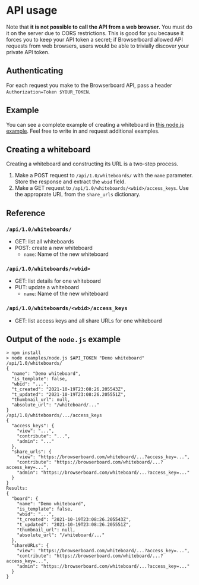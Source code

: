 # API usage

Note that **it is not possible to call the API from a web browser.** You must do it on the server due to CORS restrictions. This is good for you because it forces you to keep your API token a secret; if Browserboard allowed API requests from web browsers, users would be able to trivially discover your private API token.

## Authenticating

For each request you make to the Browserboard API, pass a header `Authorization=Token $YOUR_TOKEN`.

## Example

You can see a complete example of creating a whiteboard in [this node.js example](https://github.com/Browserboard/docs/tree/main/examples/node.js). Feel free to write in and request additional examples.

## Creating a whiteboard

Creating a whiteboard and constructing its URL is a two-step process.

1. Make a POST request to `/api/1.0/whiteboards/` with the `name` parameter. Store the response and extract the `wbid` field.
2. Make a GET request to `/api/1.0/whiteboards/<wbid>/access_keys`. Use the approprate URL from the `share_urls` dictionary.

## Reference

### `/api/1.0/whiteboards/`

- GET: list all whiteboards
- POST: create a new whiteboard
  - `name`: Name of the new whiteboard

### `/api/1.0/whiteboards/<wbid>`

- GET: list details for one whiteboard
- PUT: update a whiteboard
  - `name`: Name of the new whiteboard

### `/api/1.0/whiteboards/<wbid>/access_keys`

- GET: list access keys and all share URLs for one whiteboard

## Output of the `node.js` example

```
> npm install
> node examples/node.js $API_TOKEN "Demo whiteboard"
/api/1.0/whiteboards/
{
  "name": "Demo whiteboard",
  "is_template": false,
  "wbid": "...",
  "t_created": "2021-10-19T23:08:26.205543Z",
  "t_updated": "2021-10-19T23:08:26.205551Z",
  "thumbnail_url": null,
  "absolute_url": "/whiteboard/..."
}
/api/1.0/whiteboards/.../access_keys
{
  "access_keys": {
    "view": "...",
    "contribute": "...",
    "admin": "..."
  },
  "share_urls": {
    "view": "https://browserboard.com/whiteboard/...?access_key=...",
    "contribute": "https://browserboard.com/whiteboard/...?access_key=...",
    "admin": "https://browserboard.com/whiteboard/...?access_key=..."
  }
}
Results:
{
  "board": {
    "name": "Demo whiteboard",
    "is_template": false,
    "wbid": "...",
    "t_created": "2021-10-19T23:08:26.205543Z",
    "t_updated": "2021-10-19T23:08:26.205551Z",
    "thumbnail_url": null,
    "absolute_url": "/whiteboard/..."
  },
  "shareURLs": {
    "view": "https://browserboard.com/whiteboard/...?access_key=...",
    "contribute": "https://browserboard.com/whiteboard/...?access_key=...",
    "admin": "https://browserboard.com/whiteboard/...?access_key=..."
  }
}
```
